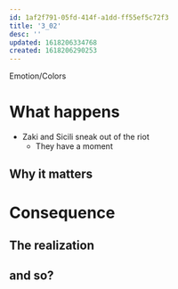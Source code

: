 ```yaml
---
id: 1af2f791-05fd-414f-a1dd-ff55ef5c72f3
title: '3_02'
desc: ''
updated: 1618206334768
created: 1618206290253
---
```

Emotion/Colors
>

# What happens
- Zaki and Sicili sneak out of the riot
  - They have a moment

##  Why it matters


# Consequence

## The realization

## and so?
